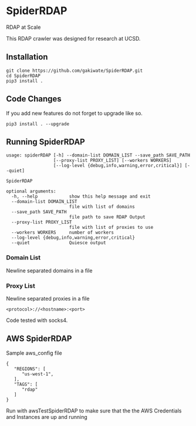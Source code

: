 # SpiderRDAP
RDAP at Scale

This RDAP crawler was designed for research at UCSD.

## Installation
```
git clone https://github.com/gakiwate/SpiderRDAP.git
cd SpiderRDAP
pip3 install .
```

## Code Changes
If you add new features do not forget to upgrade like so.
```
pip3 install . --upgrade
```

## Running SpiderRDAP
```
usage: spiderRDAP [-h] --domain-list DOMAIN_LIST --save_path SAVE_PATH
                  [--proxy-list PROXY_LIST] [--workers WORKERS]
                  [--log-level {debug,info,warning,error,critical}] [--quiet]

SpiderRDAP

optional arguments:
  -h, --help            show this help message and exit
  --domain-list DOMAIN_LIST
                        file with list of domains
  --save_path SAVE_PATH
                        file path to save RDAP Output
  --proxy-list PROXY_LIST
                        file with list of proxies to use
  --workers WORKERS     number of workers
  --log-level {debug,info,warning,error,critical}
  --quiet               Quiesce output
```

### Domain List
Newline separated domains in a file

### Proxy List
Newline separated proxies in a file
```
<protocol>://<hostname>:<port>
```

Code tested with socks4.

## AWS SpiderRDAP

Sample aws_config file
```
{
   "REGIONS": [
      "us-west-1",
   ],
   "TAGS": [
      "rdap"
   ]
}
```

Run with awsTestSpiderRDAP to make sure that
the the AWS Credentials and Instances are
up and running